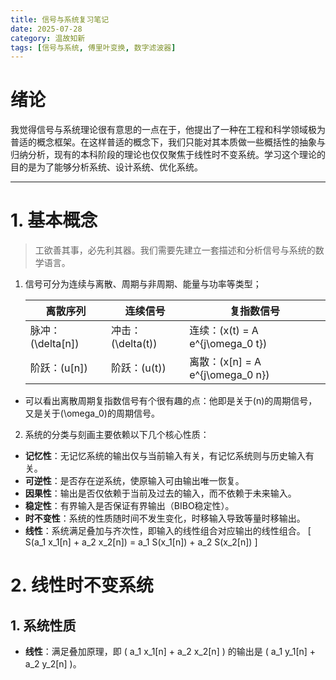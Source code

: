 ```yaml
---
title: 信号与系统复习笔记
date: 2025-07-28
category: 温故知新
tags: [信号与系统, 傅里叶变换, 数字滤波器]
---
```


# 绪论

我觉得信号与系统理论很有意思的一点在于，他提出了一种在工程和科学领域极为普适的概念框架。在这样普适的概念下，我们只能对其本质做一些概括性的抽象与归纳分析，现有的本科阶段的理论也仅仅聚焦于线性时不变系统。学习这个理论的目的是为了能够分析系统、设计系统、优化系统。

---

# 1. 基本概念
> 工欲善其事，必先利其器。我们需要先建立一套描述和分析信号与系统的数学语言。

1. 信号可分为连续与离散、周期与非周期、能量与功率等类型；

    |离散序列|连续信号|复指数信号|
    |---|---|---|
    |脉冲：\(\delta[n]\)|冲击：\(\delta(t)\)|连续：\(x(t) = A e^{j\omega_0 t}\)|
    |阶跃：\(u[n]\)|阶跃：\(u(t)\)|离散：\(x[n] = A e^{j\omega_0 n}\)|

- 可以看出离散周期复指数信号有个很有趣的点：他即是关于\(n\)的周期信号，又是关于\(\omega_0\)的周期信号。


2. 系统的分类与刻画主要依赖以下几个核心性质：
- **记忆性**：无记忆系统的输出仅与当前输入有关，有记忆系统则与历史输入有关。
- **可逆性**：是否存在逆系统，使原输入可由输出唯一恢复。
- **因果性**：输出是否仅依赖于当前及过去的输入，而不依赖于未来输入。
- **稳定性**：有界输入是否保证有界输出（BIBO稳定性）。
- **时不变性**：系统的性质随时间不发生变化，时移输入导致等量时移输出。
- **线性**：系统满足叠加与齐次性，即输入的线性组合对应输出的线性组合。
    \[ S(a_1 x_1[n] + a_2 x_2[n]) = a_1 S(x_1[n]) + a_2 S(x_2[n]) \]

# 2. 线性时不变系统
## 1. 系统性质

- **线性**：满足叠加原理，即 \( a_1 x_1[n] + a_2 x_2[n] \) 的输出是 \( a_1 y_1[n] + a_2 y_2[n] \)。



